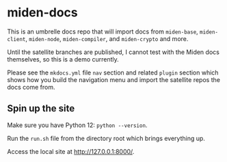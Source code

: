 # miden-docs

This is an umbrelle docs repo that will import docs from `miden-base`, `miden-client`, `miden-node`, `miden-compiler`, and `miden-crypto` and more.

Until the satellite branches are published, I cannot test with the Miden docs themselves, so this is a demo currently.

Please see the `mkdocs.yml` file `nav` section and related `plugin` section which shows how you build the navigation menu and import the satellite repos the docs come from.

## Spin up the site

Make sure you have Python 12: `python --version`.

Run the `run.sh` file from the directory root which brings everything up.

Access the local site at http://127.0.0.1:8000/.

